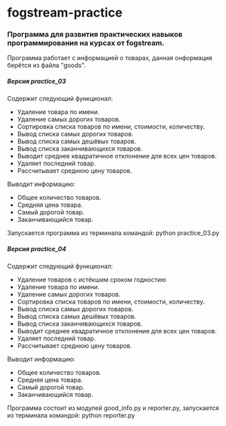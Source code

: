 # fogstream-practice
### Программа для развития практических навыков программирования на курсах от fogstream.

Программа работает с информацией о товарах, данная онформация берётся из файла "goods".

##### Версия practice_03
Содержит следующий функционал:
* Удаление товара по имени.
* Удаление самых дорогих товаров.
* Сортировка списка товаров по имени, стоимости, количеству.
* Вывод списка самых дорогих товаров.
* Вывод списка самых дешёвых товаров.
* Вывод списка заканчивающихся товаров.
* Выводит среднее квадратичное отклонение для всех цен товаров.
* Удаляет последний товар.
* Рассчитывает среднюю цену товаров.

Выводит информацию:
* Общее количество товаров.
* Средняя цена товара.
* Самый дорогой товар.
* Заканчивающийся товар.

Запускается программа из терминала командой: python practice_03.py

##### Версия practice_04

Содержит следующий функционал:
* Удаление товаров с истёкшим сроком годностию
* Удаление товара по имени.
* Удаление самых дорогих товаров.
* Сортировка списка товаров по имени, стоимости, количеству.
* Вывод списка самых дорогих товаров.
* Вывод списка самых дешёвых товаров.
* Вывод списка заканчивающихся товаров.
* Выводит среднее квадратичное отклонение для всех цен товаров.
* Удаляет последний товар.
* Рассчитывает среднюю цену товаров.

Выводит информацию:
* Общее количество товаров.
* Средняя цена товара.
* Самый дорогой товар.
* Заканчивающийся товар.

Программа состоит из модулей good_info.py и reporter.py, запускается из терминала командой: python reporter.py